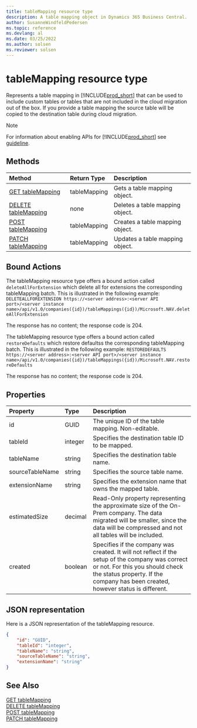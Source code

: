 ```yaml
---
title: tableMapping resource type
description: A table mapping object in Dynamics 365 Business Central.
author: SusanneWindfeldPedersen
ms.topic: reference
ms.devlang: al
ms.date: 03/25/2022
ms.author: solsen
ms.reviewer: solsen
---
```


# tableMapping resource type

<!-- START>DO_NOT_EDIT -->
<!-- IMPORTANT:Do not edit any of the content between here and the END>DO_NOT_EDIT. -->
Represents a table mapping in [!INCLUDE[prod_short](../../../includes/prod_short.md)] that can be used to include custom tables or tables that are not included in the cloud migration out of the box. If you provide a table mapping the source table will be copied to the destination table during cloud migration.

> [!NOTE]
> For information about enabling APIs for [!INCLUDE[prod_short](../../../includes/prod_short.md)] see [guideline](../../../api-reference/v2.0/endpoints-apis-for-dynamics.md).

## Methods

| Method | Return Type|Description |
|:--------------------|:-----------|:-------------------------|
|[GET tableMapping](../api/dynamics_tablemapping_get.md)|tableMapping|Gets a table mapping object.|
|[DELETE tableMapping](../api/dynamics_tablemapping_delete.md)|none|Deletes a table mapping object.|
|[POST tableMapping](../api/dynamics_tablemapping_create.md)|tableMapping|Creates a table mapping object.|
|[PATCH tableMapping](../api/dynamics_tablemapping_update.md)|tableMapping|Updates a table mapping object.|

## Bound Actions

The tableMapping resource type offers a bound action called `deleteAllForExtension` which delete all for extensions the corresponding tableMapping batch.
This is illustrated in the following example:
`DELETEALLFOREXTENSION https://<server address>:<server API port>/<server instance name>/api/v1.0/companies({id})/tableMappings({id})/Microsoft.NAV.deleteAllForExtension`

The response has no content; the response code is 204.

The tableMapping resource type offers a bound action called `restoreDefaults` which restore defaultss the corresponding tableMapping batch.
This is illustrated in the following example:
`RESTOREDEFAULTS https://<server address>:<server API port>/<server instance name>/api/v1.0/companies({id})/tableMappings({id})/Microsoft.NAV.restoreDefaults`

The response has no content; the response code is 204.


## Properties

| Property           | Type   |Description     |
|:-------------------|:-------|:---------------|
|id|GUID|The unique ID of the table mapping. Non-editable.|
|tableId|integer|Specifies the destination table ID to be mapped.|
|tableName|string|Specifies the destination table name.|
|sourceTableName|string|Specifies the source table name.|
|extensionName|string|Specifies the extension name that owns the mapped table.|
|estimatedSize|decimal|Read-Only property representing the approximate size of the On-Prem company. The data migrated will be smaller, since the data will be compressed and not all tables will be included.|
|created|boolean|Specifies if the company was created. It will not reflect if the setup of the company was correct or not. For this you should check the status property. If the company has been created, however status is different.|


## JSON representation

Here is a JSON representation of the tableMapping resource.


```json
{
    "id": "GUID",
    "tableId": "integer",
    "tableName": "string",
    "sourceTableName": "string",
    "extensionName": "string"
}
```
<!-- IMPORTANT: END>DO_NOT_EDIT -->

## See Also
[GET tableMapping](../api/dynamics_tablemapping_get.md)  
[DELETE tableMapping](../api/dynamics_tablemapping_delete.md)  
[POST tableMapping](../api/dynamics_tablemapping_create.md)  
[PATCH tableMapping](../api/dynamics_tablemapping_update.md)
